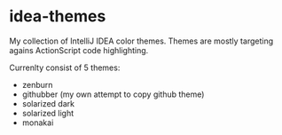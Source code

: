 idea-themes
===========

My collection of IntelliJ IDEA color themes. Themes are mostly targeting agains ActionScript code highlighting.


Currenlty consist of 5 themes:
* zenburn
* githubber (my own attempt to copy github theme)
* solarized dark 
* solarized light
* monakai



